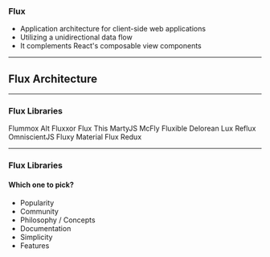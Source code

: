 <!-- .slide: data-background="img/background-orange-orig.jpg" -->

### Flux
-  Application architecture for client-side web applications
-  Utilizing a unidirectional data flow
-  It complements React's composable view components

---
## Flux Architecture
<!-- .slide: data-state="flux" data-background-size="95%" data-background="img/flux-diagram-white-background.png" -->

---

### Flux Libraries

<div tagcloud large>
    Flummox
    Alt
    Fluxxor
    Flux This
    MartyJS
    McFly
    Fluxible
    Delorean
    Lux
    Reflux
    OmniscientJS
    Fluxy
    Material Flux
    Redux
 </div>

---

### Flux Libraries
#### Which one to pick?
- Popularity
- Community
- Philosophy / Concepts
- Documentation
- Simplicity
- Features
